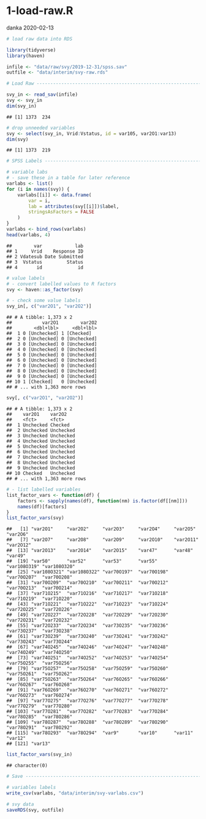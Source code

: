 1-load-raw.R
================
danka
2020-02-13

``` r
# load raw data into RDS

library(tidyverse)
library(haven)

infile <- "data/raw/svy/2019-12-31/spss.sav"
outfile <- "data/interim/svy-raw.rds"

# Load Raw ----------------------------------------------------------------

svy_in <- read_sav(infile)
svy <- svy_in
dim(svy_in)
```

    ## [1] 1373  234

``` r
# drop unneeded variables
svy <- select(svy_in, Vrid:Vstatus, id = var105, var2O1:var13)
dim(svy)
```

    ## [1] 1373  219

``` r
# SPSS Labels -------------------------------------------------------------

# variable labs
# - save these in a table for later reference
varlabs <- list()
for (i in names(svy)) {
    varlabs[[i]] <- data.frame(
        var = i,
        lab = attributes(svy[[i]])$label,
        stringsAsFactors = FALSE
    )
}
varlabs <- bind_rows(varlabs)
head(varlabs, 4)
```

    ##        var            lab
    ## 1     Vrid    Response ID
    ## 2 Vdatesub Date Submitted
    ## 3  Vstatus         Status
    ## 4       id             id

``` r
# value labels
# - convert labelled values to R factors
svy <- haven::as_factor(svy)

# - check some value labels
svy_in[, c("var2O1", "var2O2")]
```

    ## # A tibble: 1,373 x 2
    ##           var2O1        var2O2
    ##        <dbl+lbl>     <dbl+lbl>
    ##  1 0 [Unchecked] 1 [Checked]  
    ##  2 0 [Unchecked] 0 [Unchecked]
    ##  3 0 [Unchecked] 0 [Unchecked]
    ##  4 0 [Unchecked] 0 [Unchecked]
    ##  5 0 [Unchecked] 0 [Unchecked]
    ##  6 0 [Unchecked] 0 [Unchecked]
    ##  7 0 [Unchecked] 0 [Unchecked]
    ##  8 0 [Unchecked] 0 [Unchecked]
    ##  9 0 [Unchecked] 0 [Unchecked]
    ## 10 1 [Checked]   0 [Unchecked]
    ## # ... with 1,363 more rows

``` r
svy[, c("var2O1", "var2O2")]
```

    ## # A tibble: 1,373 x 2
    ##    var2O1    var2O2   
    ##    <fct>     <fct>    
    ##  1 Unchecked Checked  
    ##  2 Unchecked Unchecked
    ##  3 Unchecked Unchecked
    ##  4 Unchecked Unchecked
    ##  5 Unchecked Unchecked
    ##  6 Unchecked Unchecked
    ##  7 Unchecked Unchecked
    ##  8 Unchecked Unchecked
    ##  9 Unchecked Unchecked
    ## 10 Checked   Unchecked
    ## # ... with 1,363 more rows

``` r
# - list labelled variables
list_factor_vars <- function(df) {
    factors <- sapply(names(df), function(nm) is.factor(df[[nm]]))
    names(df)[factors]
}
list_factor_vars(svy)
```

    ##   [1] "var2O1"     "var2O2"     "var2O3"     "var2O4"     "var2O5"     "var2O6"    
    ##   [7] "var2O7"     "var2O8"     "var2O9"     "var2O10"    "var2O11"    "var2O12"   
    ##  [13] "var2O13"    "var2O14"    "var2O15"    "var47"      "var48"      "var49"     
    ##  [19] "var50"      "var52"      "var53"      "var55"      "var108O319" "var108O320"
    ##  [25] "var108O321" "var108O322" "var70O197"  "var70O198"  "var70O207"  "var70O208" 
    ##  [31] "var70O209"  "var70O210"  "var70O211"  "var70O212"  "var70O213"  "var70O214" 
    ##  [37] "var71O215"  "var71O216"  "var71O217"  "var71O218"  "var71O219"  "var71O220" 
    ##  [43] "var71O221"  "var71O222"  "var71O223"  "var71O224"  "var72O225"  "var72O226" 
    ##  [49] "var72O227"  "var72O228"  "var72O229"  "var72O230"  "var72O231"  "var72O232" 
    ##  [55] "var72O233"  "var72O234"  "var73O235"  "var73O236"  "var73O237"  "var73O238" 
    ##  [61] "var73O239"  "var73O240"  "var73O241"  "var73O242"  "var73O243"  "var73O244" 
    ##  [67] "var74O245"  "var74O246"  "var74O247"  "var74O248"  "var74O249"  "var74O250" 
    ##  [73] "var74O251"  "var74O252"  "var74O253"  "var74O254"  "var75O255"  "var75O256" 
    ##  [79] "var75O257"  "var75O258"  "var75O259"  "var75O260"  "var75O261"  "var75O262" 
    ##  [85] "var75O263"  "var75O264"  "var76O265"  "var76O266"  "var76O267"  "var76O268" 
    ##  [91] "var76O269"  "var76O270"  "var76O271"  "var76O272"  "var76O273"  "var76O274" 
    ##  [97] "var77O275"  "var77O276"  "var77O277"  "var77O278"  "var77O279"  "var77O280" 
    ## [103] "var77O281"  "var77O282"  "var77O283"  "var77O284"  "var78O285"  "var78O286" 
    ## [109] "var78O287"  "var78O288"  "var78O289"  "var78O290"  "var78O291"  "var78O292" 
    ## [115] "var78O293"  "var78O294"  "var9"       "var10"      "var11"      "var12"     
    ## [121] "var13"

``` r
list_factor_vars(svy_in)
```

    ## character(0)

``` r
# Save --------------------------------------------------------------------

# variables labels
write_csv(varlabs, "data/interim/svy-varlabs.csv")

# svy data
saveRDS(svy, outfile)
```
